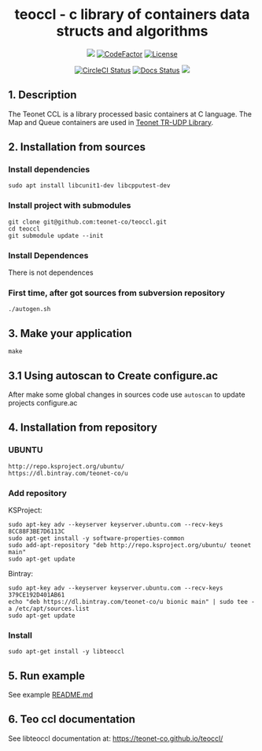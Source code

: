 <h1 align="center">teoccl - c library of containers data structs and algorithms</h1>

<p align="center">
<a href="https://www.codacy.com/manual/angelskieglazki/teoccl?utm_source=github.com&amp;utm_medium=referral&amp;utm_content=teonet-co/teoccl&amp;utm_campaign=Badge_Grade"><img src="https://api.codacy.com/project/badge/Grade/c7cb5f48aa82488c87c1d301fe5c30b7"/></a>
<a href="https://www.codefactor.io/repository/github/teonet-co/teoccl"><img src="https://www.codefactor.io/repository/github/teonet-co/teoccl/badge" alt="CodeFactor" /></a>
<a href="https://github.com/teonet-co/teoccl/blob/master/COPYING"><img src="https://img.shields.io/badge/license-MIT-orange" alt="License" /></a>
</p>

<p align="center">
<a href="https://circleci.com/gh/teonet-co/workflows/teoccl"><img src="https://img.shields.io/circleci/build/github/teonet-co/teoccl.svg?label=circleci" alt="CircleCI Status" /></a>
<a href="https://teonet-co.github.io/teoccl/"><img src="https://codedocs.xyz/teonet-co/teoccl.svg" alt="Docs Status" /></a>
<a href='https://bintray.com/teonet-co/u/libteoccl0/_latestVersion'><img src='https://img.shields.io/badge/dynamic/json.svg?label=bintray%20deb&query=name&style=flat-square&url=https%3A%2F%2Fapi.bintray.com%2Fpackages%2Fteonet-co%2Fu%2Flibteoccl0%2Fversions%2F_latest'></a>
    
</p>


## 1. Description

The Teonet CCL is a library processed basic containers at C language. The Map and Queue containers are used in [Teonet TR-UDP Library](https://github.com/teonet-co/teonet/wikis/tr-udp).




## 2. Installation from sources

### Install dependencies

    sudo apt install libcunit1-dev libcpputest-dev

### Install project with submodules

    git clone git@github.com:teonet-co/teoccl.git
    cd teoccl
    git submodule update --init


### Install Dependences

There is not dependences


### First time, after got sources from subversion repository

    ./autogen.sh


## 3. Make your application 

    make


## 3.1 Using autoscan to Create configure.ac

After make some global changes in sources code use ```autoscan``` to update projects 
configure.ac


## 4. Installation from repository

### UBUNTU

    http://repo.ksproject.org/ubuntu/
    https://dl.bintray.com/teonet-co/u

### Add repository

KSProject:

    sudo apt-key adv --keyserver keyserver.ubuntu.com --recv-keys 8CC88F3BE7D6113C
    sudo apt-get install -y software-properties-common
    sudo add-apt-repository "deb http://repo.ksproject.org/ubuntu/ teonet main"
    sudo apt-get update

Bintray:

    sudo apt-key adv --keyserver keyserver.ubuntu.com --recv-keys 379CE192D401AB61
    echo "deb https://dl.bintray.com/teonet-co/u bionic main" | sudo tee -a /etc/apt/sources.list
    sudo apt-get update

### Install

    sudo apt-get install -y libteoccl

## 5. Run example

See example [README.md](examples/README.md)


## 6. Teo ccl documentation

See libteoccl documentation at: https://teonet-co.github.io/teoccl/
